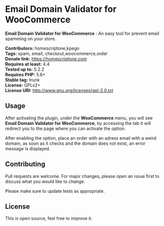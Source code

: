 # Email Domain Validator for WooCommerce

**Email Domain Validator for WooCommerce** : An easy tool for prevent email spamming on your store.

**Contributors:** homescriptone,kpego  
**Tags:** spam, email, checkout,woocommerce,order  
**Donate link:** https://homescriptone.com  
**Requires at least:** 4.4  
**Tested up to:** 5.2.2  
**Requires PHP:** 5.6+  
**Stable tag:** trunk  
**License:** GPLv2+  
**License URI:** http://www.gnu.org/licenses/gpl-2.0.txt  

## Usage

After activating the plugin, under the **WooCommerce** menu, you will see **Email Domain Validator for WooCommerce**, by accessing the tab it will redirect you to the page where you can activate the option.

After enabling the option, place an order with an adress email with a weird domain, as soon as it checks and the domain does not exist, an error message is displayed.

## Contributing
Pull requests are welcome. For major changes, please open an issue first to discuss what you would like to change.

Please make sure to update tests as appropriate.

## License
This is open source, feel free to improve it.
